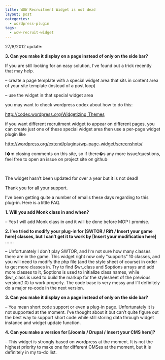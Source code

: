 ```yaml
---
title: WOW Recruitment Widget is not dead
layout: post
categories:
  - wordpress-plugin
tags:
  - wow-recruit-widget
---
```

27/8/2012 update:

**3. Can you make it display on a page instead of only on the side bar?**

If you are still looking for an easy solution, I've found out a trick recently that may help.

&#8211; create a page template with a special widget area that sits in content area of your site template (instead of a post loop)

&#8211; use the widget in that special widget area

you may want to check wordpress codex about how to do this:

<a href="http://codex.wordpress.org/Widgetizing_Themes" rel="nofollow">http://codex.wordpress.org/Widgetizing_Themes</a>

if you want different recruitment widget to appear on different pages, you can create just one of these special widget area then use a per-page widget plugin like

<a href="http://wordpress.org/extend/plugins/wp-page-widget/screenshots/" rel="nofollow">http://wordpress.org/extend/plugins/wp-page-widget/screenshots/</a>

I�m closing comments on this site, so if there�s any more issue/questions, feel free to open an issue on project site on github

&nbsp;

The widget hasn&#8217;t been updated for over a year but it is not dead!

Thank you for all your support.

I&#8217;ve been getting quite a number of emails these days regarding to this plug-in. Here is a little FAQ.

**1. Will you add Monk class in and when?**

&#8211; Yes I will add Monk class in and it will be done before MOP I promise.

**2. I&#8217;ve tried to modify your plug-in for [SWTOR / Rift / Insert your game here] classes, but I can&#8217;t get it to work by [Insert your modification here] &#8230;&#8230;**

&#8211; Unfortunately I don&#8217;t play SWTOR, and I&#8217;m not sure how many classes there are in the game. This widget right now only &#8220;supports&#8221; 10 classes, and you will need to modify the php file (and the style sheet of course) in order to get more classes in. Try to find $wr\_class and $options arrays and add more classes to it, $options is used to initialize class names, while $wr\_class is used to build the markup for the stylesheet of the previous version(1.0) to work properly. The code base is very messy and I&#8217;ll definitely do a major re-code in the next version.

**3. Can you make it display on a page instead of only on the side bar?**

&#8211; You mean short code support or even a plug-in page. Unfortunately it is not supported at the moment. I&#8217;ve thought about it but can&#8217;t quite figure out the best way to support short code while still storing data through widget instance and widget update function.

**4. Can you make a version for [Joomla / Drupal / Insert your CMS here]?**

&#8211; This widget is strongly based on wordpress at the moment. It is not the highest priority to make one for different CMSes at the moment, but it is definitely in my to-do list.
